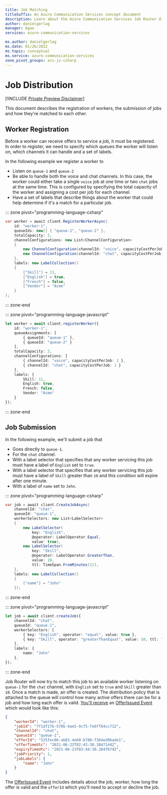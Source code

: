```yaml
---
title: Job Matching
titleSuffix: An Azure Communication Services concept document
description: Learn about the Azure Communication Services Job Router distribution concepts.
author: danielgerlag
manager: bgao
services: azure-communication-services

ms.author: danielgerlag
ms.date: 01/26/2022
ms.topic: conceptual
ms.service: azure-communication-services
zone_pivot_groups: acs-js-csharp
---
```


# Job Distribution

[!INCLUDE [Private Preview Disclaimer](../../includes/private-preview-include-section.md)]

This document describes the registration of workers, the submission of jobs and how they're matched to each other.

## Worker Registration

Before a worker can receive offers to service a job, it must be registered.  
In order to register, we need to specify which queues the worker will listen on, which channels it can handle and a set of labels.

In the following example we register a worker to

- Listen on `queue-1` and `queue-2`
- Be able to handle both the voice and chat channels.  In this case, the worker could either take a single `voice` job at one time or two `chat` jobs at the same time.  This is configured by specifying the total capacity of the worker and assigning a cost per job for each channel.
- Have a set of labels that describe things about the worker that could help determine if it's a match for a particular job.

::: zone pivot="programming-language-csharp"

```csharp
var worker = await client.RegisterWorkerAsync(
    id: "worker-1",
    queueIds: new[] { "queue-1", "queue-2" },    
    totalCapacity: 2,
    channelConfigurations: new List<ChannelConfiguration>
    {
        new ChannelConfiguration(channelId: "voice", capacityCostPerJob: 2),
        new ChannelConfiguration(channelId: "chat", capacityCostPerJob: 1)
    },
    labels: new LabelCollection()
    {
        ["Skill"] = 11,
        ["English"] = true,
        ["French"] = false,
        ["Vendor"] = "Acme"
    }
);
```

::: zone-end

::: zone pivot="programming-language-javascript"

```typescript
let worker = await client.registerWorker({
    id: "worker-1",    
    queueAssignments: [
        { queueId: "queue-1" },
        { queueId: "queue-2" } 
    ],
    totalCapacity: 2,
    channelConfigurations: [
        { channelId: "voice", capacityCostPerJob: 2 },
        { channelId: "chat", capacityCostPerJob: 1 }
    ],
    labels: {
        Skill: 11,
        English: true,
        French: false,
        Vendor: "Acme"
    }
});
```

::: zone-end

## Job Submission

In the following example, we'll submit a job that

- Goes directly to `queue-1`.
- For the `chat` channel.
- With a label selector that specifies that any worker servicing this job must have a label of `English` set to `true`.
- With a label selector that specifies that any worker servicing this job must have a label of `Skill` greater than `10` and this condition will expire after one minute.
- With a label of `name` set to `John`.

::: zone pivot="programming-language-csharp"

```csharp
var job = await client.CreateJobAsync(
    channelId: "chat",
    queueId: "queue-1",
    workerSelectors: new List<LabelSelector>
    {
        new LabelSelector(
            key: "English", 
            @operator: LabelOperator.Equal, 
            value: true),
        new LabelSelector(
            key: "Skill", 
            @operator: LabelOperator.GreaterThan, 
            value: 10,
            ttl: TimeSpan.FromMinutes(1)),    
    },
    labels: new LabelCollection()
    {
        ["name"] = "John"
    });
```

::: zone-end

::: zone pivot="programming-language-javascript"

```typescript
let job = await client.createJob({
    channelId: "chat",
    queueId: "queue-1",
    workerSelectors: [
        { key: "English", operator: "equal", value: true },        
        { key: "Skill", operator: "greaterThanEqual", value: 10, ttl: "00:01:00" },        
    ],
    labels: {
        name: "John"
    },
});
```

::: zone-end

Job Router will now try to match this job to an available worker listening on `queue-1` for the `chat` channel, with `English` set to `true` and `Skill` greater than `10`.
Once a match is made, an offer is created. The distribution policy that is attached to the queue will control how many active offers there can be for a job and how long each offer is valid. [You'll receive][subscribe_events] an [OfferIssued Event][offer_issued_event] which would look like this:

```json
{
    "workerId": "worker-1",
    "jobId": "7f1df17b-570b-4ae5-9cf5-fe6ff64cc712",
    "channelId": "chat",
    "queueId": "queue-1",
    "offerId": "525fec06-ab81-4e60-b780-f364ed96ade1",
    "offerTimeUtc": "2021-06-23T02:43:30.3847144Z",
    "expiryTimeUtc": "2021-06-23T02:44:30.3847674Z",
    "jobPriority": 1,
    "jobLabels": {
        "name": "John"
    }
}
```

The [OfferIssued Event][offer_issued_event] includes details about the job, worker, how long the offer is valid and the `offerId` which you'll need to accept or decline the job.

<!-- LINKS -->
[subscribe_events]: ../../how-tos/router-sdk/subscribe-events.md
[job_classified_event]: ../../how-tos/router-sdk/subscribe-events.md#microsoftcommunicationrouterjobclassified
[offer_issued_event]: ../../how-tos/router-sdk/subscribe-events.md#microsoftcommunicationrouterworkerofferissued

